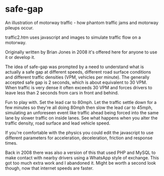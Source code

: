 # safe-gap
 An illustration of motorway traffic - how phantom traffic jams and motorway pileups occur. 
 
 traffic2.htm uses javascript and images to simulate traffic flow on a motorway.

 Originally written by Brian Jones in 2008 it's offered here for anyone to use it or develop it.
 
 The idea of safe-gap was prompted by a need to understand what is actually a safe gap at different speeds, different road surface conditions and different traffic densities (VPM, vehicles per minute). The generally accepted safe gap is 2 seconds, which is about equivalent to 30 VPM. When traffic is very dense it often exceeds 30 VPM and forces drivers to leave less than 2 seconds from cars in front and behind.
 
 Fun to play with. Set the lead car to 80mph. Let the traffic settle down for a few minutes so they're all doing 80mph then slow the lead car to 45mph, simulating an unforeseen event like traffic ahead being forced into the same lane by slower traffic on inside lanes. See what happens when you alter the traffic density, road surface and lead vehicle speed. 

 If you're comfortable with the physics you could edit the javascript to use different parameters for acceleration, deceleration, friction and response times.

 Back in 2008 there was also a version of this that used PHP and MySQL to make contact with nearby drivers using a WhatsApp style of exchange. This got too much extra work and I abandoned it. Might be worth a second look though, now that internet speeds are faster.
